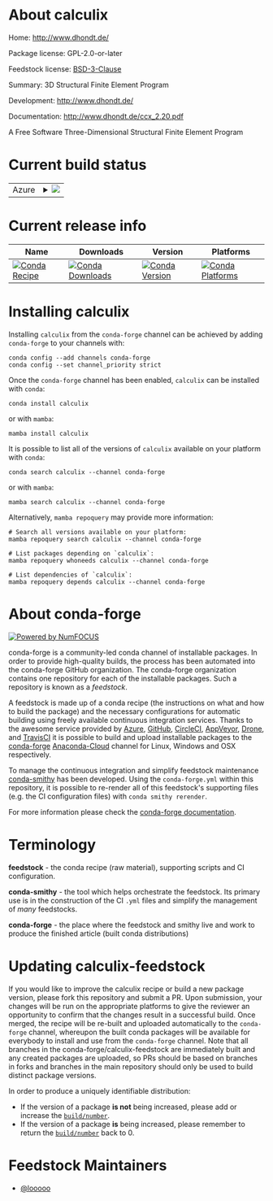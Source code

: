 About calculix
==============

Home: http://www.dhondt.de/

Package license: GPL-2.0-or-later

Feedstock license: [BSD-3-Clause](https://github.com/conda-forge/calculix-feedstock/blob/main/LICENSE.txt)

Summary: 3D Structural Finite Element Program

Development: http://www.dhondt.de/

Documentation: http://www.dhondt.de/ccx_2.20.pdf

A Free Software Three-Dimensional Structural Finite Element Program

Current build status
====================


<table>
    
  <tr>
    <td>Azure</td>
    <td>
      <details>
        <summary>
          <a href="https://dev.azure.com/conda-forge/feedstock-builds/_build/latest?definitionId=3782&branchName=main">
            <img src="https://dev.azure.com/conda-forge/feedstock-builds/_apis/build/status/calculix-feedstock?branchName=main">
          </a>
        </summary>
        <table>
          <thead><tr><th>Variant</th><th>Status</th></tr></thead>
          <tbody><tr>
              <td>linux_64</td>
              <td>
                <a href="https://dev.azure.com/conda-forge/feedstock-builds/_build/latest?definitionId=3782&branchName=main">
                  <img src="https://dev.azure.com/conda-forge/feedstock-builds/_apis/build/status/calculix-feedstock?branchName=main&jobName=linux&configuration=linux%20linux_64_" alt="variant">
                </a>
              </td>
            </tr><tr>
              <td>linux_aarch64</td>
              <td>
                <a href="https://dev.azure.com/conda-forge/feedstock-builds/_build/latest?definitionId=3782&branchName=main">
                  <img src="https://dev.azure.com/conda-forge/feedstock-builds/_apis/build/status/calculix-feedstock?branchName=main&jobName=linux&configuration=linux%20linux_aarch64_" alt="variant">
                </a>
              </td>
            </tr><tr>
              <td>osx_64</td>
              <td>
                <a href="https://dev.azure.com/conda-forge/feedstock-builds/_build/latest?definitionId=3782&branchName=main">
                  <img src="https://dev.azure.com/conda-forge/feedstock-builds/_apis/build/status/calculix-feedstock?branchName=main&jobName=osx&configuration=osx%20osx_64_" alt="variant">
                </a>
              </td>
            </tr><tr>
              <td>osx_arm64</td>
              <td>
                <a href="https://dev.azure.com/conda-forge/feedstock-builds/_build/latest?definitionId=3782&branchName=main">
                  <img src="https://dev.azure.com/conda-forge/feedstock-builds/_apis/build/status/calculix-feedstock?branchName=main&jobName=osx&configuration=osx%20osx_arm64_" alt="variant">
                </a>
              </td>
            </tr><tr>
              <td>win_64</td>
              <td>
                <a href="https://dev.azure.com/conda-forge/feedstock-builds/_build/latest?definitionId=3782&branchName=main">
                  <img src="https://dev.azure.com/conda-forge/feedstock-builds/_apis/build/status/calculix-feedstock?branchName=main&jobName=win&configuration=win%20win_64_" alt="variant">
                </a>
              </td>
            </tr>
          </tbody>
        </table>
      </details>
    </td>
  </tr>
</table>

Current release info
====================

| Name | Downloads | Version | Platforms |
| --- | --- | --- | --- |
| [![Conda Recipe](https://img.shields.io/badge/recipe-calculix-green.svg)](https://anaconda.org/conda-forge/calculix) | [![Conda Downloads](https://img.shields.io/conda/dn/conda-forge/calculix.svg)](https://anaconda.org/conda-forge/calculix) | [![Conda Version](https://img.shields.io/conda/vn/conda-forge/calculix.svg)](https://anaconda.org/conda-forge/calculix) | [![Conda Platforms](https://img.shields.io/conda/pn/conda-forge/calculix.svg)](https://anaconda.org/conda-forge/calculix) |

Installing calculix
===================

Installing `calculix` from the `conda-forge` channel can be achieved by adding `conda-forge` to your channels with:

```
conda config --add channels conda-forge
conda config --set channel_priority strict
```

Once the `conda-forge` channel has been enabled, `calculix` can be installed with `conda`:

```
conda install calculix
```

or with `mamba`:

```
mamba install calculix
```

It is possible to list all of the versions of `calculix` available on your platform with `conda`:

```
conda search calculix --channel conda-forge
```

or with `mamba`:

```
mamba search calculix --channel conda-forge
```

Alternatively, `mamba repoquery` may provide more information:

```
# Search all versions available on your platform:
mamba repoquery search calculix --channel conda-forge

# List packages depending on `calculix`:
mamba repoquery whoneeds calculix --channel conda-forge

# List dependencies of `calculix`:
mamba repoquery depends calculix --channel conda-forge
```


About conda-forge
=================

[![Powered by
NumFOCUS](https://img.shields.io/badge/powered%20by-NumFOCUS-orange.svg?style=flat&colorA=E1523D&colorB=007D8A)](https://numfocus.org)

conda-forge is a community-led conda channel of installable packages.
In order to provide high-quality builds, the process has been automated into the
conda-forge GitHub organization. The conda-forge organization contains one repository
for each of the installable packages. Such a repository is known as a *feedstock*.

A feedstock is made up of a conda recipe (the instructions on what and how to build
the package) and the necessary configurations for automatic building using freely
available continuous integration services. Thanks to the awesome service provided by
[Azure](https://azure.microsoft.com/en-us/services/devops/), [GitHub](https://github.com/),
[CircleCI](https://circleci.com/), [AppVeyor](https://www.appveyor.com/),
[Drone](https://cloud.drone.io/welcome), and [TravisCI](https://travis-ci.com/)
it is possible to build and upload installable packages to the
[conda-forge](https://anaconda.org/conda-forge) [Anaconda-Cloud](https://anaconda.org/)
channel for Linux, Windows and OSX respectively.

To manage the continuous integration and simplify feedstock maintenance
[conda-smithy](https://github.com/conda-forge/conda-smithy) has been developed.
Using the ``conda-forge.yml`` within this repository, it is possible to re-render all of
this feedstock's supporting files (e.g. the CI configuration files) with ``conda smithy rerender``.

For more information please check the [conda-forge documentation](https://conda-forge.org/docs/).

Terminology
===========

**feedstock** - the conda recipe (raw material), supporting scripts and CI configuration.

**conda-smithy** - the tool which helps orchestrate the feedstock.
                   Its primary use is in the construction of the CI ``.yml`` files
                   and simplify the management of *many* feedstocks.

**conda-forge** - the place where the feedstock and smithy live and work to
                  produce the finished article (built conda distributions)


Updating calculix-feedstock
===========================

If you would like to improve the calculix recipe or build a new
package version, please fork this repository and submit a PR. Upon submission,
your changes will be run on the appropriate platforms to give the reviewer an
opportunity to confirm that the changes result in a successful build. Once
merged, the recipe will be re-built and uploaded automatically to the
`conda-forge` channel, whereupon the built conda packages will be available for
everybody to install and use from the `conda-forge` channel.
Note that all branches in the conda-forge/calculix-feedstock are
immediately built and any created packages are uploaded, so PRs should be based
on branches in forks and branches in the main repository should only be used to
build distinct package versions.

In order to produce a uniquely identifiable distribution:
 * If the version of a package **is not** being increased, please add or increase
   the [``build/number``](https://docs.conda.io/projects/conda-build/en/latest/resources/define-metadata.html#build-number-and-string).
 * If the version of a package **is** being increased, please remember to return
   the [``build/number``](https://docs.conda.io/projects/conda-build/en/latest/resources/define-metadata.html#build-number-and-string)
   back to 0.

Feedstock Maintainers
=====================

* [@looooo](https://github.com/looooo/)

